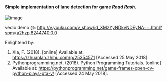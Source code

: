 #### Simple implementation of lane detection for game *Road Rash*.

![image](https://github.com/HuGuanwei/Road-Rash-lane-detection/blob/master/demo.gif)

vedio demo @: http://v.youku.com/v_show/id_XMzYyNDkyNDEyNA==.html?spm=a2hzp.8244740.0.0

Enlightend by:

1. Xia, F. (2018). [online] Available at: https://zhuanlan.zhihu.com/p/25354571 [Accessed 25 May 2018].
2. Pythonprogramming.net. (2018). Python Programming Tutorials. [online] Available at: https://pythonprogramming.net/game-frames-open-cv-python-plays-gta-v/ [Accessed 24 May 2018].
